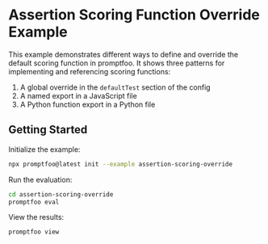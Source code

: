 # Assertion Scoring Function Override Example

This example demonstrates different ways to define and override the default scoring function in promptfoo. It shows three patterns for implementing and referencing scoring functions:

1. A global override in the `defaultTest` section of the config
2. A named export in a JavaScript file
3. A Python function export in a Python file

## Getting Started

Initialize the example:

```bash
npx promptfoo@latest init --example assertion-scoring-override
```

Run the evaluation:

```bash
cd assertion-scoring-override
promptfoo eval
```

View the results:

```bash
promptfoo view
```
